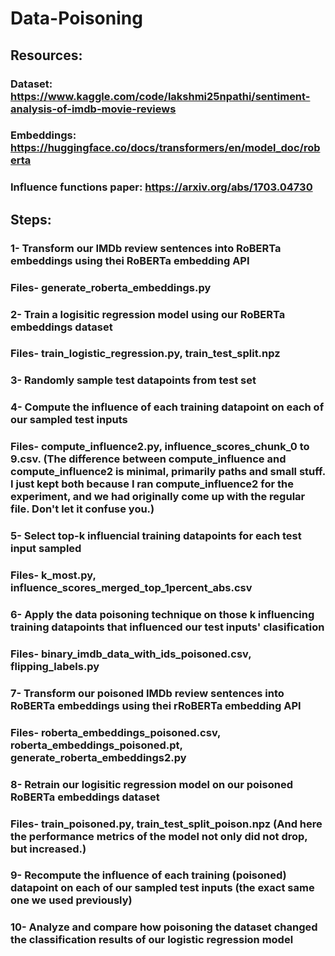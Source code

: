 # Data-Poisoning

## Resources:

### Dataset: https://www.kaggle.com/code/lakshmi25npathi/sentiment-analysis-of-imdb-movie-reviews

### Embeddings: https://huggingface.co/docs/transformers/en/model_doc/roberta

### Influence functions paper: https://arxiv.org/abs/1703.04730

## Steps:

### 1- Transform our IMDb review sentences into RoBERTa embeddings using thei RoBERTa embedding API

### Files- generate_roberta_embeddings.py

### 2- Train a logisitic regression model using our RoBERTa embeddings dataset

### Files- train_logistic_regression.py, train_test_split.npz

### 3- Randomly sample test datapoints from test set

### 4- Compute the influence of each training datapoint on each of our sampled test inputs

### Files- compute_influence2.py, influence_scores_chunk_0 to 9.csv. (The difference between compute_influence and compute_influence2 is minimal, primarily paths and small stuff. I just kept both because I ran compute_influence2 for the experiment, and we had originally come up with the regular file. Don't let it confuse you.)

### 5- Select top-k influencial training datapoints for each test input sampled

### Files- k_most.py, influence_scores_merged_top_1percent_abs.csv

### 6- Apply the data poisoning technique on those k influencing training datapoints that influenced our test inputs' clasification

### Files- binary_imdb_data_with_ids_poisoned.csv, flipping_labels.py

### 7- Transform our poisoned IMDb review sentences into RoBERTa embeddings using thei rRoBERTa embedding API

### Files- roberta_embeddings_poisoned.csv, roberta_embeddings_poisoned.pt, generate_roberta_embeddings2.py

### 8- Retrain our logisitic regression model on our poisoned RoBERTa embeddings dataset

### Files- train_poisoned.py, train_test_split_poison.npz (And here the performance metrics of the model not only did not drop, but increased.)

### 9- Recompute the influence of each training (poisoned) datapoint on each of our sampled test inputs (the exact same one we used previously)

### 10- Analyze and compare how poisoning the dataset changed the classification results of our logistic regression model
